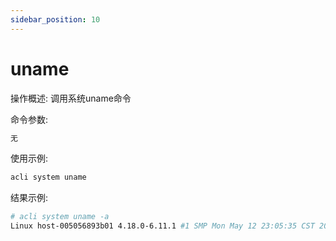 ```yaml
---
sidebar_position: 10
---
```


# uname
操作概述: 调用系统uname命令

命令参数:
```bash
无
```

使用示例:
```bash
acli system uname
```

结果示例:
```bash
# acli system uname -a
Linux host-005056893b01 4.18.0-6.11.1 #1 SMP Mon May 12 23:05:35 CST 2025 x86_64 GNU/Linux
```